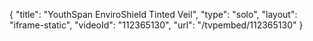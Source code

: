 {
    "title": "YouthSpan EnviroShield Tinted Veil",
    "type": "solo",
    "layout": "iframe-static",
    "videoId": "112365130",
    "url": "\/tvpembed\/112365130"
}